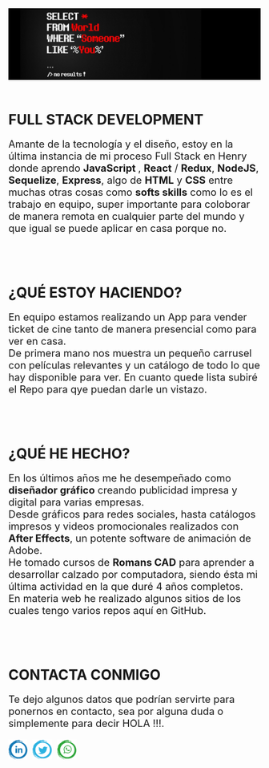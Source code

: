 <img src="./assets/head.jpg"/>

<div style="padding: 20px 0">
    <h1> FULL STACK DEVELOPMENT </h1>
    <p style="font-size: 20px"> Amante de la tecnología y el diseño, estoy en la última instancia de mi proceso Full Stack en Henry donde aprendo <b>JavaScript </b>, 
    <b>React</b> / <b>Redux</b>, <b>NodeJS</b>, <b>Sequelize</b>, <b>Express</b>, algo de <b>HTML</b> y <b>CSS</b> entre muchas otras cosas como <b>softs skills</b> 
    como lo es el trabajo en equipo, super importante para coloborar de manera remota en cualquier parte del mundo y que igual se puede aplicar en casa porque no.</p>
</div>

<div style="padding: 20px 0">
    <h1> ¿QUÉ ESTOY HACIENDO?</h1>
    <p style="font-size: 20px"> En equipo estamos realizando un App para vender ticket de cine tanto de manera presencial como para ver en casa.</br>
    De primera mano nos muestra un pequeño carrusel con películas relevantes y un catálogo de todo lo que hay disponible para ver.
    En cuanto quede lista subiré el Repo para qye puedan darle un vistazo.</p>
</div>

<div style="padding: 20px 0">
    <h1> ¿QUÉ HE HECHO?</h1>
    <p style="font-size: 20px"> En los últimos años me he desempeñado como <b>diseñador gráfico</b> creando publicidad impresa y digital para varias empresas.</br>
    Desde gráficos para redes sociales, hasta catálogos impresos y videos promocionales realizados con <b>After Effects</b>, un potente software de animación de Adobe.</br>
    He tomado cursos de <b>Romans CAD</b> para aprender a desarrollar calzado por computadora, siendo ésta mi última actividad en la que duré 4 años completos.</br>
    En materia web he realizado algunos sitios de los cuales tengo varios repos aquí en GitHub.</p>
</div>

<div style="padding: 20px 0">
    <h1> CONTACTA CONMIGO</h1>
    <p style="font-size: 20px"> Te dejo algunos datos que podrían servirte para ponernos en contacto, sea por alguna duda o simplemente para decir HOLA !!!.</p>
    <div style="diplay: flex; flex-direcction: row; align-items: center; justify-content: space-around">
        <a href="https://www.linkedin.com/in/daniel-full-stack/" target="_blank" style="text-decoration: none, color: #000, float: left">
            <img src="./assets/linkeding_png.png" height="40px" style="float: left; margin-right: 10px"/> </p>
        </a>
        <a href="https://twitter.com/DanielO1384" target="_blank" style="text-decoration: none, color: #000, float: left">
            <img src="./assets/twitter_png.png" height="40px" style="float: left; margin-right: 10px"/> </p>
        </a>
        <a href="https://wa.me/524761037311" target="_blank" style="text-decoration: none, color: #000, float: left">
            <img src="./assets/wp_png.png" height="40px" style="float: left; margin-right: 10px"/> </p>
        </a>
    </div>
</div>

<!--
**BtoMJ/BtoMJ** is a ✨ _special_ ✨ repository because its `README.md` (this file) appears on your GitHub profile.

Here are some ideas to get you started:

- 🔭 I’m currently working on ...
- 🌱 I’m currently learning ...
- 👯 I’m looking to collaborate on ...
- 🤔 I’m looking for help with ...
- 💬 Ask me about ...
- 📫 How to reach me: ...
- 😄 Pronouns: ...
- ⚡ Fun fact: ...
-->
